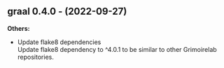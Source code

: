 ## graal 0.4.0 - (2022-09-27)

**Others:**

 * Update flake8 dependencies\
   Update flake8 dependency to ^4.0.1 to be similar to other Grimoirelab
   repositories.

